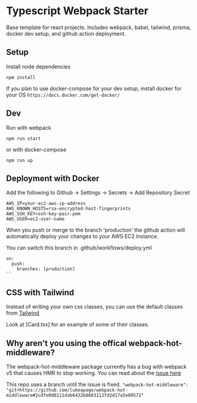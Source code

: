 # Typescript Webpack Starter

Base template for react projects. Includes webpack, babel, tailwind, prisma, docker dev setup, and github action deployment.

## Setup

Install node dependencies

```
npm install
```

If you plan to use docker-compose for your dev setup, install docker for your OS
`https://docs.docker.com/get-docker/`

## Dev

Run with webpack

```
npm run start
```

or with docker-compose

```
npm run up
```

## Deployment with Docker

Add the following to Github -> Settings -> Secrets -> Add Repository Secret

```
AWS_IP=your-ec2-aws-ip-address
AWS_KNOWN_HOSTS=rsa-encrypted-host-fingerprints
AWS_SSH_KEY=ssh-key-pair-pem
AWS_USER=ec2-user-name
```

When you push or merge to the branch 'production' the github action will automatically deploy your changes to your AWS EC2 Instance.

You can switch this branch in .github/workflows/deploy.yml

```
on:
  push:
    branches: [production]
``
```

## CSS with Tailwind

Instead of writing your own css classes, you can use the default classes from [Tailwind](https://tailwindcss.com/docs)

Look at [Card.tsx] for an example of some of their classes.

## Why aren't you using the offical webpack-hot-middleware?

The webpack-hot-middleware package currently has a bug with webpack v5 that causes HMR to stop working.
You can read about the [issue here](https://github.com/webpack-contrib/webpack-hot-middleware/issues/390)

This repo uses a branch until the issue is fixed.
`"webpack-hot-middleware": "git+https://github.com/lukeapage/webpack-hot-middleware#2cdfe0d0111dab6432b8683112fd2d17a5e80572"`
